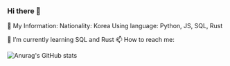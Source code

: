 ### Hi there 👋

🧑 My Information:
Nationality: Korea
Using language: Python, JS, SQL, Rust
  
🌱 I’m currently learning SQL and Rust
📫 How to reach me: 


![Anurag's GitHub stats](https://github-readme-stats.vercel.app/api?username=Code-SHD&show_icons=true&theme=radical)
